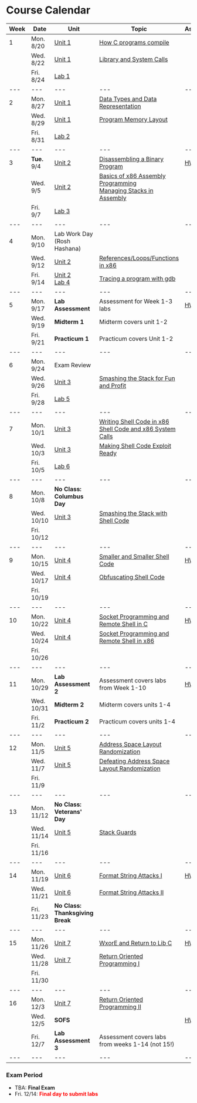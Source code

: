 # Course Calendar


| Week | Date      | Unit                        | Topic                                                  | Assignment |
|---   |---        |---                          |---                                                     |---         | 
| 1    | Mon. 8/20 | [Unit 1](units/unit_01.md)  | [How C programs compile](units/unit_01.md#hello-world) |            |
|      | Wed. 8/22 | [Unit 1](units/unit_01.md)  | [Library and System Calls](units/unit_01.md#library-functions-vs-system-calls) |  |
|      | Fri. 8/24 | [Lab 1](labs/lab_01.md)     |                                                        |                       |  |
|---   |---        |---                          |---                                                     |---         |
| 2    | Mon. 8/27 | [Unit 1](units/unit_01.md)  |  [Data Types and Data Representation](units/unit_01.md#numeric-data-types-and-sign-ness) |   |
|      | Wed. 8/29 | [Unit 1](units/unit_01.md)  |  [Program Memory Layout](units/unit_01.md#program-memory-layout) | |
|      | Fri. 8/31 | [Lab 2 ](labs/lab_02.md)    |                                                                  | |
|---   |---        |---                          |---                                                     |---         |
| 3    |**Tue.** 9/4 |  [Unit 2](units/unit_02.md) | [Disassembling a Binary Program](units/unit_01.md#program-memory-layout) |[HW 1](hw/hw_01.md) **due!** |
|      | Wed. 9/5  |  [Unit 2](units/unit_02.md) |  [Basics of x86 Assembly Programming](units/unit_02.md#program-memory-layout)<br> [Managing Stacks in Assembly](units/unit_02.md#stack-frame-management-and-assembly) | |
|      | Fri. 9/7  | [Lab 3](labs/lab_03.md) 
|---   |---        |---                          |---                                                     |---         |
| 4    | Mon. 9/10 | Lab Work Day (Rosh Hashana) |
|      | Wed. 9/12 | [Unit 2](units/unit_02.md)  | [References/Loops/Functions in x86](units/unit_02.md#stack-frame-management-and-assembly) | |
|      | Fri. 9/14 | [Unit 2](units/unit_02.md) <br> [Lab 4](labs/lab_04.md) |  [Tracing a program with gdb](units/unit_02.md#stack-frame-management-and-assembly) | |                         
|---   |---        |---                          |---                                                     |---         |
| 5    | Mon. 9/17 | **Lab Assessment**          | Assessment for Week 1-3 labs                           | [HW 2](hw/hw_02.md) **due!** |
|      | Wed. 9/19 | **Midterm 1**               | Midterm covers unit 1-2                 
|      | Fri. 9/21 | **Practicum 1**             | Practicum covers Unit 1-2 
|---   |---        |---                          |---                                                     |---         |
| 6    | Mon. 9/24 | Exam Review                 | 
|      | Wed. 9/26 | [Unit 3](units/unit_03.md)  | [Smashing the Stack for Fun and Profit](units/unit_03.md#smashing-the-stack-for-fun-and-profit) 
|      | Fri. 9/28 | [Lab 5](labs/lab_05.md)     
|---   |---        |---                          |---                                                     |---         |
| 7    | Mon. 10/1 | [Unit 3](units/unit_03.md)  | [Writing Shell Code in x86](units/unit_03.md#shell-code-and-system-calls-in-x86) <br> [Shell Code and x86 System Calls](units/unit_03.md#shell-code-and-system-calls-in-x86)| 
|      | Wed. 10/3 | [Unit 3](units/unit_03.md)  |  [Making Shell Code Exploit Ready](unit_03.md#making-shell-code-exploit-ready) |
|      | Fri. 10/5 | [Lab 6](labs/lab_06.md) 
|---   |---        |---                          |---                                                     |---         |
| 8    | Mon. 10/8 | **No Class: Columbus Day**  |                                                        |            |
|      | Wed. 10/10| [Unit 3](units/unit_03.md)  | [Smashing the Stack with Shell Code](units/unit_03.md#stack-smashing-with-shell-code) 
|      | Fri. 10/12| 
|---   |---        |---                          |---                                                     |---         |
| 9    | Mon. 10/15 | [Unit 4](units/unit_04.md) | [Smaller and Smaller Shell Code](units/unit_03.md#stack-smashing-with-shell-code) | [HW 3](hw/hw_03.md) **due!**
|      | Wed. 10/17 | [Unit 4](units/unit_04.md) | [Obfuscating Shell Code](units/unit_03.md#stack-smashing-with-shell-code)
|      | Fri. 10/19
|---   |---        |---                          |---                                                     |---         |
| 10   | Mon. 10/22| [Unit 4](units/unit_04.md)  | [Socket Programming and Remote Shell in C](units/unit_03.md#stack-smashing-with-shell-code) |  [HW 4](hw/hw_04.md) due! |
|      | Wed. 10/24| [Unit 4](units/unit_04.md)  | [Socket Programming and Remote Shell in x86](units/unit_03.md#stack-smashing-with-shell-code) | |
|      |Fri. 10/26
|---   |---        |---                          |---                                                     |---         |
| 11   | Mon. 10/29| **Lab Assessment 2**        | Assessment covers labs from Week 1-10                  | [HW 5](hw/hw_05.md) **due!**
|      | Wed. 10/31| **Midterm 2**               | Midterm covers units 1-4     
|      | Fri. 11/2 | **Practicum 2**             | Practicum covers units 1-4 
|---   |---        |---                          |---                                                     |---         |
| 12   | Mon. 11/5 | [Unit 5](units/unit_05.md)  |  [Address Space Layout Randomization](units/unit_03.md#stack-smashing-with-shell-code) | |
|      | Wed. 11/7 | [Unit 5](units/unit_05.md)  |  [Defeating Address Space Layout Randomization](units/unit_03.md#stack-smashing-with-shell-code) | |
|      | Fri. 11/9 | 
|---   |---        |---                          |---                                                     |---         |
| 13   | Mon. 11/12|**No Class: Veterans' Day**  |
|      | Wed. 11/14|[Unit 5](units/unit_05.md)   | [Stack Guards](units/unit_05.md#stack-smashing-detected) | 
|      | Fri. 11/16|
|---   |---        |---                          |---                                                     |---         |
| 14   | Mon. 11/19| [Unit 6](units/unit_06.md)  | [Format String Attacks I](units/unit_05.md#stack-smashing-detected) |  [HW 6](hw/hw_6.md) **due**!
|      | Wed. 11/21| [Unit 6](units/unit_06.md)  | [Format String Attacks II](units/unit_06.md#using-formats-in-an-exploit) |
|      | Fri. 11/23|**No Class: Thanksgiving Break** |
|---   |---        |---                          |---                                                     |---         |
| 15   | Mon. 11/26| [Unit 7](units/unit_07.md) | [WxorE and Return to Lib C](units/unit_06.md#using-formats-in-an-exploit) |[HW 7](hw/hw_07.md) **due**!
|      | Wed. 11/28| [Unit 7](units/unit_07.md) | [Return Oriented Programming I](units/unit_06.md#using-formats-in-an-exploit)
|      | Fri. 11/30|
|---   |---        |---                          |---                                                     |---         |
| 16   | Mon. 12/3 |[Unit 7](units/unit_07.md)   | [Return Oriented Programming II](units/unit_06.md#using-formats-in-an-exploit) | 
|      | Wed. 12/5 | **SOFS**                    |                                                        | [HW 8](hw/hw_08.md) **due**!
|      | Fri. 12/7 | **Lab Assessment 3**        | Assessment covers labs from weeks 1-14 (not 15!)
|---   |---        |---                          |---                                                     |---         |

### Exam Period

- TBA: **Final Exam**
- Fri. 12/14: <font color="red">**Final day to submit labs**</font>
